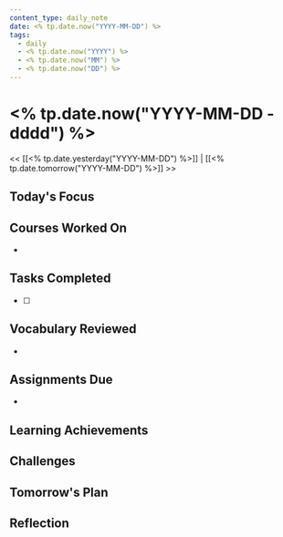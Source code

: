 ```yaml
---
content_type: daily_note
date: <% tp.date.now("YYYY-MM-DD") %>
tags:
  - daily
  - <% tp.date.now("YYYY") %>
  - <% tp.date.now("MM") %>
  - <% tp.date.now("DD") %>
---
```


# <% tp.date.now("YYYY-MM-DD - dddd") %>

<< [[<% tp.date.yesterday("YYYY-MM-DD") %>]] | [[<% tp.date.tomorrow("YYYY-MM-DD") %>]] >>

## Today's Focus

## Courses Worked On
- 

## Tasks Completed
- [ ] 

## Vocabulary Reviewed
- 

## Assignments Due
- 

## Learning Achievements

## Challenges

## Tomorrow's Plan

## Reflection
